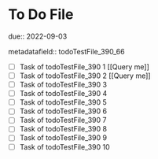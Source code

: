 # To Do File

due:: 2022-09-03

metadatafield:: todoTestFile_390_66

- [ ] Task of todoTestFile_390 1 [[Query me]]
- [ ] Task of todoTestFile_390 2 [[Query me]]
- [ ] Task of todoTestFile_390 3
- [ ] Task of todoTestFile_390 4
- [ ] Task of todoTestFile_390 5
- [ ] Task of todoTestFile_390 6
- [ ] Task of todoTestFile_390 7
- [ ] Task of todoTestFile_390 8
- [ ] Task of todoTestFile_390 9
- [ ] Task of todoTestFile_390 10
